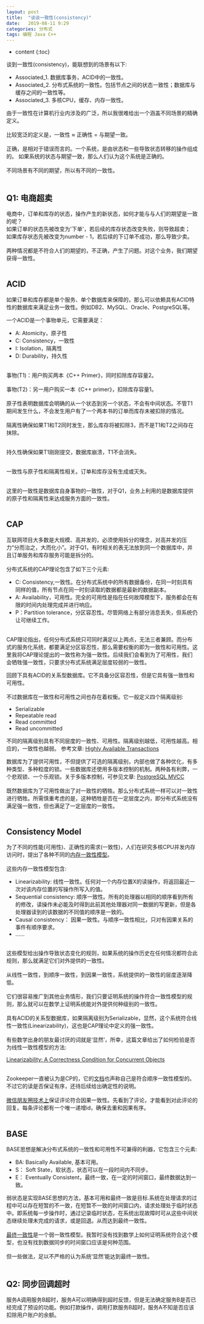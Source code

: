 ```yaml
---
layout: post
title:  "谈谈一致性(consistency)"
date:   2019-08-11 9:29
categories: 分布式
tags: 编程 Java C++
---
```

* content
{:toc}

谈到一致性(consistency)，能联想到的场景有以下:
<br/>
- Associated_1. 数据库事务，ACID中的一致性。
- Associated_2. 分布式系统的一致性。包括节点之间的状态一致性；数据库与缓存之间的一致性等。
- Associated_3. 多核CPU，缓存、内存一致性。

由于一致性在计算机行业内涉及的广泛，所以我很难给出一个涵盖不同场景的精确定义。
<br/><br/>
比较宽泛的定义是，一致性 ≈ 正确性 = 与期望一致。
<br/><br/>
正确，是相对于错误而言的。一个系统，是由状态和一些导致状态转移的操作组成的。
如果系统的状态与期望一致，那么人们认为这个系统是正确的。
<br/><br/>
不同场景有不同的期望，所以有不同的一致性。
<br/><br/>
## Q1: 电商超卖
电商中，订单和库存的状态，操作产生的新状态，如何才能与与人们的期望是一致的呢？
<br/>
如果订单的状态先被改变为'下单'，若后续的库存状态改变失败，则导致超卖；
<br/>
如果库存状态先被改变为number - 1，若后续的下订单不成功，那么导致少卖。
<br/><br/>
两种情况都是不符合人们的期望的，不正确，产生了问题。对这个业务，我们期望获得一致性。
<br/><br/>

## ACID
如果订单和库存都是单个服务、单个数据库来保障的，那么可以依赖具有ACID特性的数据库来满足业务一致性。例如DB2、MySQL、Oracle、PostgreSQL等。
<br/>

一个ACID是一个事物单元，它需要满足：
- A: Atomicity，原子性
- C: Consistency，一致性
- I: Isolation，隔离性
- D: Durability，持久性

<br/>
事物(T1)：用户购买两本《C++ Primer》，同时扣除库存容量2。
<br/><br/>
事物(T2)：另一用户购买一本《C++ primer》，扣除库存容量1。
<br/><br/>
原子性表明数据库会明确的从一个状态到另一个状态，不会有中间状态。不管T1期间发生什么，不会发生用户有了一个两本书的订单而库存未被扣除的情况。
<br/><br/>
隔离性确保如果T1和T2同时发生，那么库存将被扣除3，而不是T1和T2之间存在抹除。
<br/><br/>

持久性确保如果T1刚刚提交，数据库崩溃，T1不会消失。
<br/><br/>

一致性与原子性和隔离性相关。订单和库存没有生成或灭失。
<br/><br/>

这里的一致性是数据库自身事物的一致性，对于Q1，业务上利用的是数据库提供的原子性和隔离性来达成服务方面的一致性。
<br/><br/>

## CAP

互联网项目大多数是大规模、高并发的，必须使用拆分的理念，对高并发的压力“分而治之，大而化小”。对于Q1，有时相关的表无法放到同一个数据库中，并且订单服务和库存服务可能是拆分的。
<br/><br/>
分布式系统的CAP理论包含了如下三个元素:
- C: Consistency,一致性。在分布式系统中的所有数据备份，在同一时刻具有同样的值，所有节点在同一时刻读取的数据都是最新的数据副本。
- A: Availability，可用性。完全的可用性是指在任何故障模型下，服务都会在有限的时间内处理完成并进行响应。
- P：Partition tolerance，分区容忍性。尽管网络上有部分消息丢失，但系统仍让可继续工作。

<br/>
CAP理论指出，任何分布式系统只可同时满足以上两点，无法三者兼顾。而分布式的服务化系统，都要满足分区容忍性，那么需要权衡的即为一致性和可用性。这里我将CAP理论提出的一致性称为强一致性。后续我们会看到为了可用性，我们会牺牲强一致性，只要求分布式系统满足层度较弱的一致性。

回顾下具有ACID的关系型数据库。它不具备分区容忍性，但是它具有强一致性和可用性。
<br/><br/>
不过数据库在一致性和可用性之间也存在着权衡。它一般定义四个隔离级别:
- Serializable
- Repeatable read
- Read committed
- Read uncommitted

不同的隔离级别具有不同层度的一致性、可用性。隔离级别越低，可用性越高。相应的，一致性也越弱。
参考文章: [Highly Available Transactions](http://www.vldb.org/pvldb/vol7/p181-bailis.pdf)

数据库为了提供可用性，不但提供了可选的隔离级别，内部也做了各种优化，有多种类型、多种粒度的锁。一些数据库还使用多版本控制的机制。两种各有利弊，一个悲观锁、一个乐观锁。关于多版本控制，可参见文章: [PostgreSQL MVCC](http://momjian.us/main/writings/pgsql/mvcc.pdf)
<br/><br/>
既然数据库为了可用性做出了对一致性的牺牲。那么分布式系统一样可以对一致性进行牺牲。所需慎重考虑的是，这种牺牲是否在一定层度之内，即分布式系统没有满足强一致性，但也满足了一定层度的一致性。
<br/><br/>

## Consistency Model

为了不同的性能(可用性)、正确性的需求(一致性)，人们在研究多核CPU并发内存访问时，提出了各种不同的[内存一致性模型](https://wc.yooooo.us/wiki/%E5%86%85%E5%AD%98%E4%B8%80%E8%87%B4%E6%80%A7%E6%A8%A1%E5%9E%8B)。
<br/><br/>
这些内存一致性模型包含:
- Linearizability: 线性一致性。任何对一个内存位置X的读操作，将返回最近一次对该内存位置的写操作所写入的值。
- Sequential consistency: 顺序一致性。所有的处理器以相同的顺序看到所有的修改，读操作未必能及时得到此前其他处理器对同一数据的写更新，但是各处理器读到的该数据的不同值的顺序是一致的。
- Causal consistency： 因果一致性。与顺序一致性相比，只对有因果关系的事件有顺序要求。
- ……

<br/>
这些模型给出操作导致状态变化的规则，如果系统的操作历史在任何情况都符合此规则，那么就满足它们对外提供的一致性。
<br/><br/>
从线性一致性，到顺序一致性，到因果一致性，系统提供的一致性的层度逐渐降低。
<br/><br/>
它们很容易推广到其他业务情形，我们只要证明系统的操作符合一致性模型的规则，那么就可以在数学上证明系统能对外提供何种级别的一致性。
<br/><br/>
具有ACID的关系型数据库，如果隔离级别为Serializable，显然，这个系统符合线性一致性(Linearizability)，这也是CAP理论中定义的强一致性。
<br/><br/>
有些数学出身的朋友最讨厌的词就是‘显然’，所幸，这篇文章给出了如何检验是否为线性一致性模型的方法:

[Linearizability: A Correctness Condition for Concurrent Objects](https://alankzh-blog-files.oss-cn-beijing.aliyuncs.com/p463-herlihy.pdf)
<br/><br/>

Zookeeper一直被认为是CP的，它的[文档](https://zookeeper.apache.org/doc/r3.4.14/zookeeperOver.html#Guarantees)也声称自己是符合顺序一致性模型的。不过它的读是否保证有序，还待后续给出确定性的说明。
<br/><br/>
[微信朋友圈技术上](https://alankzh-blog-files.oss-cn-beijing.aliyuncs.com/%E7%A7%BB%E5%8A%A8%E5%8C%96%E6%9C%BA%E4%BC%9A_%E9%99%88%E6%98%8E_%E5%BE%AE%E4%BF%A1%E6%9C%8B%E5%8F%8B%E5%9C%88%E6%8A%80%E6%9C%AF%E4%B9%8B%E9%81%93.pdf)保证评论符合因果一致性。先看到了评论，才能看到对此评论的回复。每条评论都有一个唯一递增id，确保去重和因果有序。
<br/><br/>
## BASE

BASE思想是解决分布式系统的一致性和可用性不可兼得的利器，它包含三个元素:
- BA: Basically Available, 基本可用。
- S： Soft State，软状态，状态可以在一段时间内不同步。
- E： Eventually Consistent，最终一致，在一定的时间窗口，最终数据达到一致。

弱状态是实现BASE思想的方法，基本可用和最终一致是目标.系统在处理请求的过程中可以存在短暂的不一致，在短暂不一致的时间窗口内，请求处理处于临时状态中。即系统每一步操作时，通过记录临时状态，在系统出现故障时可从这些中间状态继续处理未完成的请求，或是回退。从而达到最终一致性。
<br/><br/>
[最终一致性](https://en.wikipedia.org/wiki/Eventual_consistency)是一个弱一致性模型。我暂时没有找到数学上如何证明系统符合这个模型，也没有找到数据同步的时间窗口应该是何种范围。
<br/><br/>
但一些做法，足以不严格的认为系统‘显然’能达到最终一致性。
<br/><br/>
## Q2: 同步回调超时
服务A调用服务B超时，服务A可以明确得到超时反馈，但是无法确定服务B是否已经完成了预设的功能。例如打款操作，调用打款服务B超时，服务A不知是否应该扣除用户账户的余额。